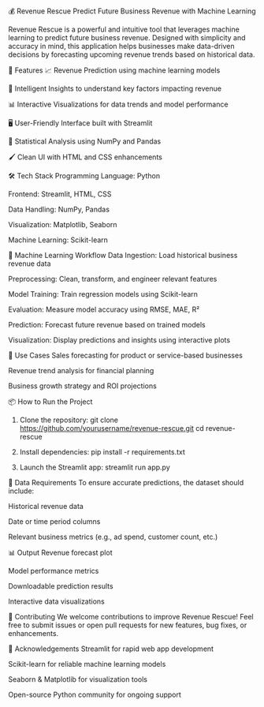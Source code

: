 💰 Revenue Rescue
Predict Future Business Revenue with Machine Learning

Revenue Rescue is a powerful and intuitive tool that leverages machine learning to predict future business revenue. Designed with simplicity and accuracy in mind, this application helps businesses make data-driven decisions by forecasting upcoming revenue trends based on historical data.

🚀 Features
📈 Revenue Prediction using machine learning models

🧠 Intelligent Insights to understand key factors impacting revenue

📊 Interactive Visualizations for data trends and model performance

🖥️ User-Friendly Interface built with Streamlit

🧮 Statistical Analysis using NumPy and Pandas

🖌️ Clean UI with HTML and CSS enhancements

🛠️ Tech Stack
Programming Language: Python

Frontend: Streamlit, HTML, CSS

Data Handling: NumPy, Pandas

Visualization: Matplotlib, Seaborn

Machine Learning: Scikit-learn

🧠 Machine Learning Workflow
Data Ingestion: Load historical business revenue data

Preprocessing: Clean, transform, and engineer relevant features

Model Training: Train regression models using Scikit-learn

Evaluation: Measure model accuracy using RMSE, MAE, R²

Prediction: Forecast future revenue based on trained models

Visualization: Display predictions and insights using interactive plots

🎯 Use Cases
Sales forecasting for product or service-based businesses

Revenue trend analysis for financial planning

Business growth strategy and ROI projections

📦 How to Run the Project
 1. Clone the repository:
 git clone https://github.com/yourusername/revenue-rescue.git
 cd revenue-rescue
 
2. Install dependencies:
    pip install -r requirements.txt

 3. Launch the Streamlit app:
 streamlit run app.py

📁 Data Requirements
To ensure accurate predictions, the dataset should include:

Historical revenue data

Date or time period columns

Relevant business metrics (e.g., ad spend, customer count, etc.)

📊 Output
Revenue forecast plot

Model performance metrics

Downloadable prediction results

Interactive data visualizations

🤝 Contributing
We welcome contributions to improve Revenue Rescue!
Feel free to submit issues or open pull requests for new features, bug fixes, or enhancements.


🙌 Acknowledgements
Streamlit for rapid web app development

Scikit-learn for reliable machine learning models

Seaborn & Matplotlib for visualization tools

Open-source Python community for ongoing support

